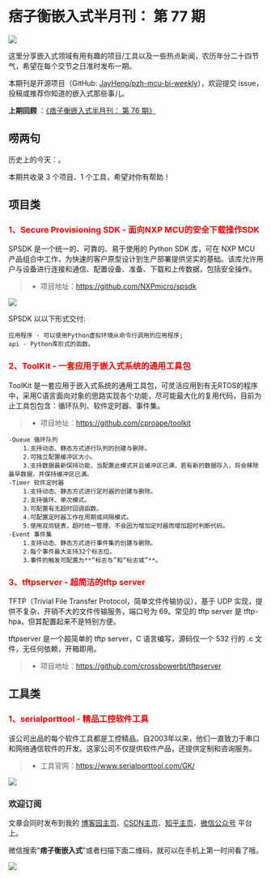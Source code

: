 # 痞子衡嵌入式半月刊： 第 77 期

![](http://henjay724.com/image/cnblogs/pzh_mcu_bi_weekly.PNG)

这里分享嵌入式领域有用有趣的项目/工具以及一些热点新闻，农历年分二十四节气，希望在每个交节之日准时发布一期。

本期刊是开源项目（GitHub: [JayHeng/pzh-mcu-bi-weekly](https://github.com/JayHeng/pzh-mcu-bi-weekly)），欢迎提交 issue，投稿或推荐你知道的嵌入式那些事儿。

**上期回顾** ：[《痞子衡嵌入式半月刊： 第 76 期》](https://www.cnblogs.com/henjay724/p/17365735.html)

## 唠两句

历史上的今天：。

本期共收录 3 个项目、1 个工具，希望对你有帮助！

## 项目类

### <font color="red">1、Secure Provisioning SDK - 面向NXP MCU的安全下载操作SDK</font>

SPSDK 是一个统一的、可靠的、易于使用的 Python SDK 库，可在 NXP MCU 产品组合中工作，为快速的客户原型设计到生产部署提供坚实的基础。该库允许用户与设备进行连接和通信、配置设备、准备、下载和上传数据，包括安全操作。

> * 项目地址：https://github.com/NXPmicro/spsdk

![](http://henjay724.com/image/biweekly20230528/SPSDK.PNG)

SPSDK 以以下形式交付:

```text
应用程序 - 可以使用Python虚拟环境从命令行调用的应用程序;
api - Python库形式的函数。
```

### <font color="red">2、ToolKit - 一套应用于嵌入式系统的通用工具包</font>

ToolKit 是一套应用于嵌入式系统的通用工具包，可灵活应用到有无RTOS的程序中，采用C语言面向对象的思路实现各个功能，尽可能最大化的复用代码，目前为止工具包包含：循环队列、软件定时器、事件集。

> * 项目地址：https://github.com/cproape/toolkit

```text
-Queue 循环队列
    1.支持动态、静态方式进行队列的创建与删除。
    2.可独立配置缓冲区大小。
    3.支持数据最新保持功能，当配置此模式并且缓冲区已满，若有新的数据存入，将会移除最早数据，并保持缓冲区已满。
-Timer 软件定时器
    1.支持动态、静态方式进行定时器的创建与删除。
    2.支持循环、单次模式。
    3.可配置有无超时回调函数。
    4.可配置定时器工作在周期或间隔模式。
    5.使用双向链表，超时统一管理，不会因为增加定时器而增加超时判断代码。
-Event 事件集
    1.支持动态、静态方式进行事件集的创建与删除。
    2.每个事件最大支持32个标志位。
    3.事件的触发可配置为**“标志与”和“标志或”**。
```

### <font color="red">3、tftpserver - 超简洁的tftp server</font>

TFTP（Trivial File Transfer Protocol，简单文件传输协议），基于 UDP 实现，提供不复杂、开销不大的文件传输服务，端口号为 69。常见的 tftp server 是 tftp-hpa，但其配置起来不是特别方便。

tftpserver 是一个超简单的 tftp server，C 语言编写，源码仅一个 532 行的 .c 文件，无任何依赖，开箱即用。

> * 项目地址：https://github.com/crossbowerbt/tftpserver

## 工具类

### <font color="red">1、serialporttool - 精品工控软件工具</font>

该公司出品的每个软件工具都是工控精品。自2003年以来，他们一直致力于串口和网络通信软件的开发。这家公司不仅提供软件产品，还提供定制和咨询服务。

> * 工具官网：https://www.serialporttool.com/GK/

![](http://henjay724.com/image/biweekly20230528/serialporttool.PNG)

### 欢迎订阅

文章会同时发布到我的 [博客园主页](https://www.cnblogs.com/henjay724/)、[CSDN主页](https://blog.csdn.net/henjay724)、[知乎主页](https://www.zhihu.com/people/henjay724)、[微信公众号](http://weixin.sogou.com/weixin?type=1&query=痞子衡嵌入式) 平台上。

微信搜索"__痞子衡嵌入式__"或者扫描下面二维码，就可以在手机上第一时间看了哦。

![](http://henjay724.com/image/github/pzhMcu_qrcode_258x258.jpg)

